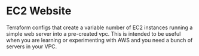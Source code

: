 # EC2 Website

Terraform configs that create a variable number of EC2 instances running a simple web server into a pre-created vpc.  This is intended to be useful when you are learning or experimenting with AWS and you need a bunch of servers in your VPC.